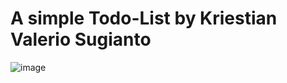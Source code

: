 # A simple Todo-List by Kriestian Valerio Sugianto

![image](https://github.com/user-attachments/assets/99c57fc9-5010-49df-9e2e-76f7d3bc59ba)

